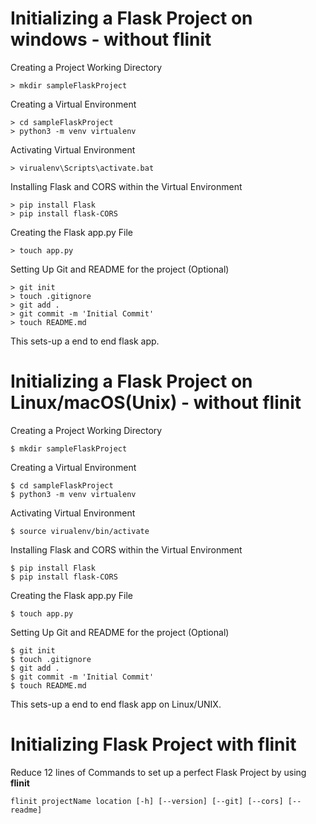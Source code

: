 # Initializing a Flask Project on windows - without flinit
Creating a Project Working Directory
```
> mkdir sampleFlaskProject
```

Creating a Virtual Environment
```
> cd sampleFlaskProject
> python3 -m venv virtualenv
```

Activating Virtual Environment
```
> virualenv\Scripts\activate.bat
```

Installing Flask and CORS within the Virtual Environment
```
> pip install Flask
> pip install flask-CORS
```

Creating the Flask app.py File
```
> touch app.py
```

Setting Up Git and README for the project (Optional)
```
> git init 
> touch .gitignore
> git add .
> git commit -m 'Initial Commit'
> touch README.md
```

This sets-up a end to end flask app.

# Initializing a Flask Project on Linux/macOS(Unix) - without flinit

Creating a Project Working Directory
```
$ mkdir sampleFlaskProject
```

Creating a Virtual Environment
```
$ cd sampleFlaskProject
$ python3 -m venv virtualenv
```

Activating Virtual Environment
```
$ source virualenv/bin/activate
```

Installing Flask and CORS within the Virtual Environment
```
$ pip install Flask
$ pip install flask-CORS
```

Creating the Flask app.py File
```
$ touch app.py
```

Setting Up Git and README for the project (Optional)
```
$ git init 
$ touch .gitignore
$ git add .
$ git commit -m 'Initial Commit'
$ touch README.md
```

This sets-up a end to end flask app on Linux/UNIX.

# Initializing Flask Project with flinit

Reduce 12 lines of Commands to set up a perfect Flask Project by using **flinit**

```
flinit projectName location [-h] [--version] [--git] [--cors] [--readme] 
```